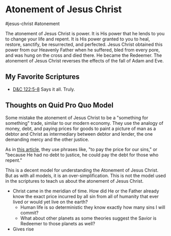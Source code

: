# Atonement of Jesus Christ
#jesus-christ 
#atonement 

The atonement of Jesus Christ is power. It is His power that he lends to you to change your life and repent. It is His power granted to you to heal, restore, sanctify, be resurrected, and perfected. Jesus Christ obtained this power from our Heavenly Father when he suffered, bled from every pore, and was hung on the cross and died there. He became the Redeemer. The atonement of Jesus Christ reverses the effects of the fall of Adam and Eve.

## My Favorite Scriptures
- [D&C 122:5-8](https://www.churchofjesuschrist.org/study/scriptures/dc-testament/dc/122?id=5-8&lang=eng#p5) Says it all. Truly.


## Thoughts on Quid Pro Quo Model
Some mistake the atonement of Jesus Christ to be a "something for something" trade, similar to our modern economy. They use the analogy of money, debt, and paying prices for goods to paint a picture of man as a debtor and Christ as intermediary between debtor and lender, the one demanding mercy and the other justice.

As in [this article](https://www.churchofjesuschrist.org/study/manual/gospel-topics/atonement-of-jesus-christ), they use phrases like, "to pay the price for our sins," or "because He had no debt to justice, he could pay the debt for those who repent."

This is a decent model for understanding the Atonement of Jesus Christ. But as with all models, it is an over-simplification. This is not the model used in the scriptures to teach us about the atonement of Jesus Christ.

- Christ came in the meridian of time. How did He or the Father already know the exact price incurred by all sin from all of humanity that ever lived or would yet live on the earth?
	- Human life is so deterministic they know exactly how many sins I will commit?
	- What about other planets as some theories suggest the Savior is Redeemer to those planets as well?
- Gives rise 